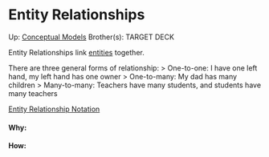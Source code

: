 # Entity Relationships

Up: [Conceptual Models](conceptual_models)
Brother(s):
TARGET DECK

Entity Relationships link [entities](entities) together. 

There are three general forms of relationship:
	> One-to-one: I have one left hand, my left hand has one owner
	> One-to-many: My dad has many children
	> Many-to-many: Teachers have many students, and students have many teachers

[Entity Relationship Notation](entity_relationship_notation)


































#### Why:
#### How:









